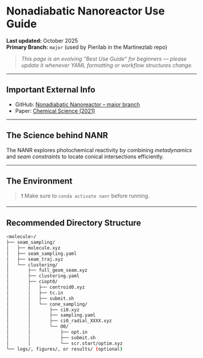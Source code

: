 # Nonadiabatic Nanoreactor Use Guide
**Last updated:** October 2025  
**Primary Branch:** `major` (used by Pierilab in the Martinezlab repo)

> *This page is an evolving “Best Use Guide” for beginners — please update it whenever YAML formatting or workflow structures change.*

---

## Important External Info

- GitHub: [Nonadiabatic Nanoreactor – major branch](https://github.com/mtzgroup/NonadiabaticNanoreactor/tree/major)
- Paper: [Chemical Science (2021)](https://pubs.rsc.org/en/content/articlelanding/2021/sc/d1sc00775k)

---

## The Science behind NANR
The NANR explores photochemical reactivity by combining *metadynamics* and *seam constraints* to locate conical intersections efficiently.

---

## The Environment
> ❗ Make sure to `conda activate nanr` before running.

---

## Recommended Directory Structure

```bash
<molecule>/
├── seam_sampling/
│   ├── molecule.xyz
│   ├── seam_sampling.yaml
│   ├── seam_traj.xyz
│   └── clustering/
│       ├── full_geom_seam.xyz
│       ├── clustering.yaml
│       ├── ciopt0/
│       │   ├── centroid0.xyz
│       │   ├── tc.in
│       │   ├── submit.sh
│       │   └── cone_sampling/
│       │       ├── ci0.xyz
│       │       ├── sampling.yaml
│       │       ├── ci0_radial_XXXX.xyz
│       │       └── O0/
│       │           ├── opt.in
│       │           ├── submit.sh
│       │           └── scr.start/optim.xyz
└── logs/, figures/, or results/ (optional)

